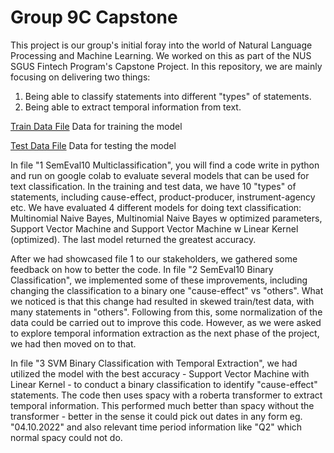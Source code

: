 # Group 9C Capstone

This project is our group's initial foray into the world of Natural Language Processing and Machine Learning. We worked on this as part of the NUS SGUS Fintech Program's Capstone Project. In this repository, we are mainly focusing on delivering two things:
1. Being able to classify statements into different "types" of statements.
2. Being able to extract temporal information from text.

<a href="https://github.com/squaluz/Group-9C-Capstone/blob/main/semeval2010task8_train.txt">Train Data File</a>
Data for training the model

<a href="https://github.com/squaluz/Group-9C-Capstone/blob/main/semeval2010task8_test.txt">Test Data File</a>
Data for testing the model


In file "1 SemEval10 Multiclassification", you will find a code write in python and run on google colab to evaluate several models that can be used for text classification. In the training and test data, we have 10 "types" of statements, including cause-effect, product-producer, instrument-agency etc. We have evaluated 4 different models for doing text classification: Multinomial Naive Bayes, Multinomial Naive Bayes w optimized parameters, Support Vector Machine and Support Vector Machine w Linear Kernel (optimized). The last model returned the greatest accuracy.

After we had showcased file 1 to our stakeholders, we gathered some feedback on how to better the code. In file "2 SemEval10 Binary Classification", we implemented some of these improvements, including changing the classification to a binary one "cause-effect" vs "others". What we noticed is that this change had resulted in skewed train/test data, with many statements in "others". Following from this, some normalization of the data could be carried out to improve this code. However, as we were asked to explore temporal information extraction as the next phase of the project, we had then moved on to that.

In file "3 SVM Binary Classification with Temporal Extraction", we had utilized the model with the best accuracy  - Support Vector Machine with Linear Kernel - to conduct a binary classification to identify "cause-effect" statements. The code then uses spacy with a roberta transformer to extract temporal information. This performed much better than spacy without the transformer - better in the sense it could pick out dates in any form eg. "04.10.2022" and also relevant time period information like "Q2" which normal spacy could not do.




